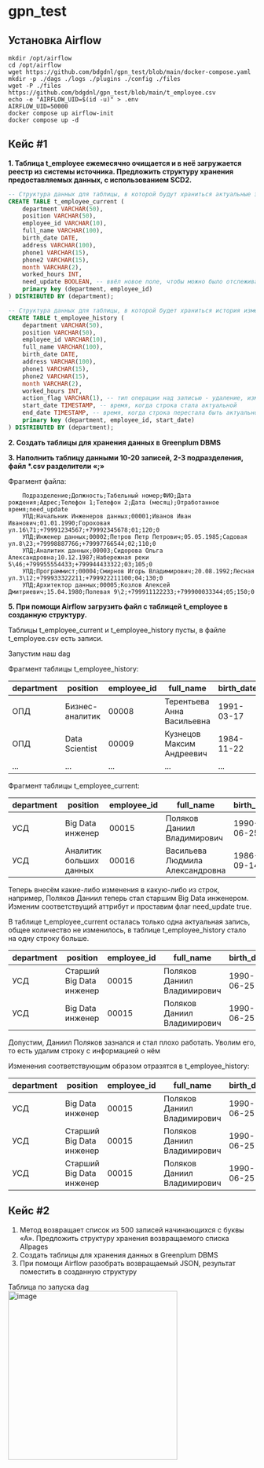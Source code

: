 # gpn_test

## Установка Airflow
```shell
mkdir /opt/airflow
cd /opt/airflow
wget https://github.com/bdgdnl/gpn_test/blob/main/docker-compose.yaml
mkdir -p ./dags ./logs ./plugins ./config ./files
wget -P ./files https://github.com/bdgdnl/gpn_test/blob/main/t_employee.csv
echo -e "AIRFLOW_UID=$(id -u)" > .env
AIRFLOW_UID=50000
docker compose up airflow-init
docker compose up -d
```

## Кейс #1
**1.	Таблица t_employee ежемесячно очищается и в неё загружается реестр из системы источника. Предложить структуру хранения предоставляемых данных, с использованием SCD2.**
```sql
-- Структура данных для таблицы, в которой будут храниться актуальные значения
CREATE TABLE t_employee_current (
    department VARCHAR(50),
    position VARCHAR(50),
    employee_id VARCHAR(10),
    full_name VARCHAR(100),
    birth_date DATE,
    address VARCHAR(100),
    phone1 VARCHAR(15),
    phone2 VARCHAR(15),
    month VARCHAR(2),
    worked_hours INT,
    need_update BOOLEAN, -- ввёл новое поле, чтобы можно было отслеживать строки, в которые внесли изменения
    primary key (department, employee_id)
) DISTRIBUTED BY (department);

-- Структура данных для таблицы, в которой будет храниться история изменений
CREATE TABLE t_employee_history (
    department VARCHAR(50),
    position VARCHAR(50),
    employee_id VARCHAR(10),
    full_name VARCHAR(100),
    birth_date DATE,
    address VARCHAR(100),
    phone1 VARCHAR(15),
    phone2 VARCHAR(15),
    month VARCHAR(2),
    worked_hours INT,
    action_flag VARCHAR(1), -- тип операции над записью - удаление, изменение, добавление (D, U, I)
    start_date TIMESTAMP, -- время, когда строка стала актуальной
    end_date TIMESTAMP, -- время, когда строка перестала быть актуальной
    primary key (department, employee_id, start_date)
) DISTRIBUTED BY (department);
```
**2.	Создать таблицы для хранения данных в Greenplum DBMS**

__3.    Наполнить таблицу данными 10-20 записей, 2-3 подразделения, файл *.csv разделители «;»__
   
   Фрагмент файла:
```
  	Подразделение;Должность;Табельный номер;ФИО;Дата рождения;Адрес;Телефон 1;Телефон 2;Дата (месяц);Отработанное время;need_update
    УПД;Начальник Инженеров данных;00001;Иванов Иван Иванович;01.01.1990;Гороховая ул.16\71;+79991234567;+79992345678;01;120;0
    УПД;Инженер данных;00002;Петров Петр Петрович;05.05.1985;Садовая ул.8\23;+79998887766;+79997766544;02;110;0
    УПД;Аналитик данных;00003;Сидорова Ольга Александровна;10.12.1987;Набережная реки 5\46;+799955554433;+799944433322;03;105;0
    УПД;Программист;00004;Смирнов Игорь Владимирович;20.08.1992;Лесная ул.3\12;+799933322211;+799922211100;04;130;0
    УПД;Архитектор данных;00005;Козлов Алексей Дмитриевич;15.04.1980;Полевая 9\2;+799911122233;+799900033344;05;150;0
```
**5.	При помощи Airflow загрузить файл с таблицей t_employee в созданную структуру.**

Таблицы t_employee_current и t_employee_history пусты, в файле t_employee.csv есть записи.

Запустим наш dag

Фрагмент таблицы t_employee_history:

| department | position                  | employee_id | full_name                        | birth_date | address       | phone1        | phone2        | month | worked_hours | action_flag | start_date              | end_date                |
|------------|---------------------------|-------------|----------------------------------|------------|---------------|---------------|---------------|-------|--------------|-------------|-------------------------|-------------------------|
| ОПД       | Бизнес-аналитик           | 00008       | Терентьева Анна Васильевна        | 1991-03-17 | Парковая 4\5 | +799944433322 | +799933322211 | 08    | 125          | I           | 2024-04-27 14:52:39.277 | 9999-12-31 00:00:00.000 |
| ОПД       | Data Scientist            | 00009       | Кузнецов Максим Андреевич        | 1984-11-22 | Солнечная 12\6 | +799922211100 | +799911122233 | 09    | 140          | I           | 2024-04-27 14:52:39.277 | 9999-12-31 00:00:00.000 |
| ...        | ...                       | ...         | ...                              | ...        | ...           | ...           | ...           | ...   | ...          | ...         | ...                     | ...                     |

Фрагмент таблицы t_employee_current:

| department | position                     | employee_id | full_name                        | birth_date | address        | phone1        | phone2        | month | worked_hours | need_update |
|------------|------------------------------|-------------|----------------------------------|------------|---------------|---------------|---------------|-------|--------------|-------------|
| УСД        | Big Data инженер             | 00015       | Поляков Даниил Владимирович       | 1990-06-25 | Луговая 8\7  | +79998887766  | +79997766544  | 15    | 130          | false       |
| УСД        | Аналитик больших данных       | 00016       | Васильева Людмила Александровна  | 1986-09-14 | Речная 10\8  | +799966655544 | +799955554433 | 16    | 115          | false       |

Теперь внесём какие-либо изменения в какую-либо из строк, например, Поляков Даниил теперь стал старшим Big Data инженером. Изменим соответствущий аттрибут и проставим флаг need_update true.

В таблице t_employee_current осталась только одна актуальная запись, общее количество не изменилось, в таблице t_employee_history стало на одну строку больше.

| department | position                  | employee_id | full_name             | birth_date | address     | phone1       | phone2       | month | worked_hours | action_flag | start_date              | end_date              |
|------------|---------------------------|-------------|-----------------------|------------|-------------|--------------|--------------|-------|--------------|-------------|-------------------------|-----------------------|
| УСД        | Старший Big Data инженер  | 00015       | Поляков Даниил Владимирович | 1990-06-25 | Луговая 8\7 | +79998887766 | +79997766544 | 15    | 130          | U           | 2024-04-27 20:23:26.517 | 9999-12-31 00:00:00.000 |
| УСД        | Big Data инженер           | 00015       | Поляков Даниил Владимирович | 1990-06-25 | Луговая 8\7 | +79998887766 | +79997766544 | 15    | 130          | I           | 2024-04-27 14:52:39.277 | 2024-04-27 20:23:26.517 |

Допустим, Даниил Поляков зазнался и стал плохо работать. Уволим его, то есть удалим строку с информацией о нём

Изменения соответствующим образом отразятся в t_employee_history:

| department | position                  | employee_id | full_name             | birth_date | address     | phone1       | phone2       | month | worked_hours | action_flag | start_date              | end_date              |
|------------|---------------------------|-------------|-----------------------|------------|-------------|--------------|--------------|-------|--------------|-------------|-------------------------|-----------------------|
| УСД        | Big Data инженер           | 00015       | Поляков Даниил Владимирович | 1990-06-25 | Луговая 8\7 | +79998887766 | +79997766544 | 15    | 130          | I           | 2024-04-27 14:52:39.277 | 2024-04-27 20:23:26.517 |
| УСД        | Старший Big Data инженер  | 00015       | Поляков Даниил Владимирович | 1990-06-25 | Луговая 8\7 | +79998887766 | +79997766544 | 15    | 130          | D           | 2024-04-27 20:31:06.225 | 2024-04-27 20:31:06.225 |
| УСД        | Старший Big Data инженер  | 00015       | Поляков Даниил Владимирович | 1990-06-25 | Луговая 8\7 | +79998887766 | +79997766544 | 15    | 130          | U           | 2024-04-27 20:23:26.517 | 2024-04-27 20:31:06.225 |

## Кейс #2

1.	Метод возвращает список из 500 записей начинающихся с буквы «А». Предложить структуру хранения возвращаемого списка Allpages
2.	Создать таблицы для хранения данных в Greenplum DBMS
3.	При помощи Airflow разобрать возвращаемый JSON, результат поместить в созданную структуру

Таблица по запуска dag
<img width="344" alt="image" src="https://github.com/bdgdnl/gpn_test/assets/98325554/557471f4-dcd2-4f8f-9b5c-aad887ad99e0">


